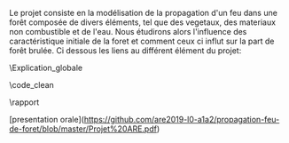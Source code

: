 Le projet consiste en la modélisation de la propagation d'un feu dans une forêt composée de divers éléments, tel que des vegetaux, des materiaux non combustible et de l'eau.
Nous étudirons alors l'influence des caractéristique initiale de la foret et comment ceux ci influt sur la part de forêt brulée.
Ci dessous les liens au différent élément du projet:

\Explication_globale

\code_clean 

\rapport

\[presentation orale](https://github.com/are2019-l0-a1a2/propagation-feu-de-foret/blob/master/Projet%20ARE.pdf)
